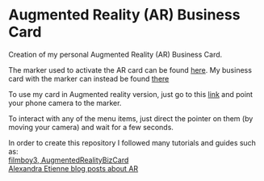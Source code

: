 # Augmented Reality (AR) Business Card

Creation of my personal Augmented Reality (AR) Business Card.  <br>

The marker used to activate the AR card can be found [here](https://github.com/pierpaolo28/pierpaolo28.github.io/blob/master/Projects/ARCard/pattern-Picture.png). My business card with the marker can instead be found [there](https://github.com/pierpaolo28/pierpaolo28.github.io/blob/master/Projects/ARCard/ARBusinessCard.pdf) <br>

To use my card in Augmented reality version, just go to this 
[link](https://pierpaolo28.github.io/Projects/ARCard/arcard.html) and point your phone camera to the marker. <br> 

To interact with any of the menu items, just direct the pointer on them (by moving your camera) and wait for a few seconds. <br>

In order to create this repository I followed many tutorials and guides such as: <br>
[filmboy3, AugmentedRealityBizCard](https://github.com/filmboy3/AugmentedRealityBizCard) <br>
[Alexandra Etienne blog posts about AR](https://medium.com/@AndraConnect)
